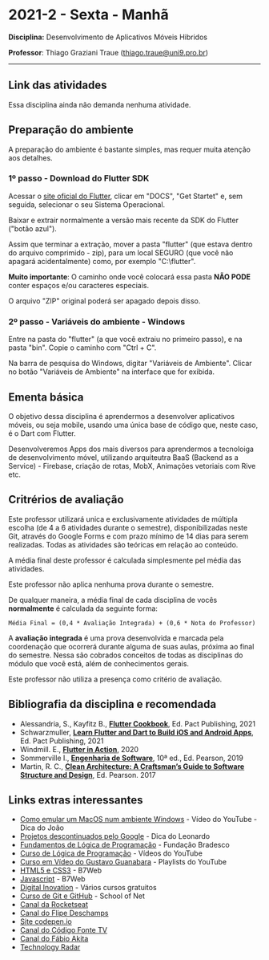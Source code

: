 # 2021-2 - Sexta - Manhã
**Disciplina:** Desenvolvimento de Aplicativos Móveis Hibridos

**Professor**: Thiago Graziani Traue (thiago.traue@uni9.pro.br)

***

## Link das atividades

Essa disciplina ainda não demanda nenhuma atividade.


## Preparação do ambiente

A preparação do ambiente é bastante simples, mas requer muita atenção aos detalhes.

### 1º passo - Download do Flutter SDK

Acessar o [site oficial do Flutter](https://flutter.dev/), clicar em "DOCS", "Get Startet" e, sem seguida, selecionar o seu Sistema Operacional.

Baixar e extrair normalmente a versão mais recente da SDK do Flutter ("botão azul").

Assim que terminar a extração, mover a pasta "flutter" (que estava dentro do arquivo comprimido - zip), para um local SEGURO (que você não apagará acidentalmente) como, por exemplo "C:\\flutter".

**Muito importante**: O caminho onde você colocará essa pasta **NÃO PODE** conter espaços e/ou caracteres especiais.

O arquivo "ZIP" original poderá ser apagado depois disso.


### 2º passo - Variáveis do ambiente - Windows

Entre na pasta do "flutter" (a que você extraiu no primeiro passo), e na pasta "bin". Copie o caminho com "Ctrl + C".

Na barra de pesquisa do Windows, digitar "Variáveis de Ambiente". Clicar no botão "Variáveis de Ambiente" na interface que for exibida.


## Ementa básica

O objetivo dessa disciplina é aprendermos a desenvolver aplicativos móveis, ou seja mobile, usando uma única base de código que, neste caso, é o Dart com Flutter.

Desenvolveremos Apps dos mais diversos para aprendermos a tecnoloiga de desenvolvimento móvel, utilizando arquiteutra BaaS (Backend as a Service) - Firebase, criação de rotas, MobX, Animações vetoriais com Rive etc.


## Critrérios de avaliação

Este professor utilizará unica e exclusivamente atividades de múltipla escolha (de 4 a 6 atividades durante o semestre), disponibilizadas neste Git, através do Google Forms e com prazo mínimo de 14 dias para serem realizadas. Todas as atividades são teóricas em relação ao conteúdo.

A média final deste professor é calculada simplesmente pel média das atividades.

Este professor não aplica nenhuma prova durante o semestre.

De qualquer maneira, a média final de cada disciplina de vocês **normalmente** é calculada da seguinte forma:

```
Média Final = (0,4 * Avaliação Integrada) + (0,6 * Nota do Professor)
```

A **avaliação integrada** é uma prova desenvolvida e marcada pela coordenação que ocorrerá durante alguma de suas aulas, próxima ao final do semestre. Nessa são cobrados conceitos de todas as disciplinas do módulo que você está, além de conhecimentos gerais.

Este professor não utiliza a presença como critério de avaliação.


## Bibliografia da disciplina e recomendada

 - Alessandria, S., Kayfitz B., **[Flutter Cookbook](https://learning.oreilly.com/library/view/flutter-cookbook/9781838823382/)**, Ed. Pact Publishing, 2021
 - Schwarzmuller, **[Learn Flutter and Dart to Build iOS and Android Apps](https://learning.oreilly.com/videos/learn-flutter-and/9781789951998/)**, Ed. Pact Publishing, 2021
 - Windmill. E., **[Flutter in Action](https://learning.oreilly.com/library/view/flutter-in-action/9781617296147/)**, 2020
 - Sommerville I., **[Engenharia de Software](https://plataforma.bvirtual.com.br/Acervo/Publicacao/168127)**, 10ª ed., Ed. Pearson, 2019
 - Martin, R. C., **[Clean Architecture: A Craftsman’s Guide to Software Structure and Design](https://learning.oreilly.com/library/view/clean-architecture-a/9780134494272/)**, Ed. Pearson. 2017



## Links extras interessantes

 - [Como emular um MacOS num ambiente Windows](https://www.youtube.com/watch?v=_qnoT7BvFjs) - Vídeo do YouTube - Dica do João
 - [Projetos descontinuados pelo Google](https://killedbygoogle.com/) - Dica do Leonardo
 - [Fundamentos de Lógica de Programação](https://www.ev.org.br/cursos/fundamentos-de-logica-de-programacao) - Fundação Bradesco
 - [Curso de Lógica de Programação](https://www.youtube.com/watch?v=8mei6uVttho&list=PLHz_AreHm4dmSj0MHol_aoNYCSGFqvfXV) - Vídeos do YouTube
 - [Curso em Vídeo do Gustavo Guanabara](https://www.youtube.com/c/CursoemV%C3%ADdeo/playlists) - Playlists do YouTube
 - [HTML5 e CSS3](https://alunos.b7web.com.br/curso/html5-e-css3/o-que-e-html-e-pra-que-serve) - B7Web
 - [Javascript](https://alunos.b7web.com.br/curso/javascript/introducao) - B7Web
 - [Digital Inovation](https://digitalinnovation.one/) - Vários cursos gratuitos
 - [Curso de Git e GitHub](https://www.schoolofnet.com/curso/git/controle-de-versao/git-e-github/) - School of Net
 - [Canal da Rocketseat](https://www.youtube.com/channel/UCSfwM5u0Kce6Cce8_S72olg)
 - [Canal do Flipe Deschamps](https://www.youtube.com/channel/UCU5JicSrEM5A63jkJ2QvGYw)
 - [Site codepen.io](https://codepen.io/trending)
 - [Canal do Código Fonte TV](https://www.youtube.com/user/codigofontetv)
 - [Canal do Fábio Akita](https://www.youtube.com/c/FabioAkita1990/videos)
 - [Technology Radar](https://www.thoughtworks.com/pt/radar)
